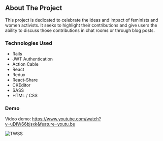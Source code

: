 

## About The Project

This project is dedicated to celebrate the ideas and impact of feminists and women activists. It seeks to highlight their contributions and give users the ability to discuss those contributions in chat rooms or through blog posts.


### Technologies Used

- Rails
- JWT Authentication
- Action Cable
- React
- Redux
- React-Share
- CKEditor
- SASS
- HTML / CSS

### Demo 

Video demo: https://www.youtube.com/watch?v=uDIW66bjsxk&feature=youtu.be


![TWSS](https://media.giphy.com/media/8hXXht4WOJJmd2phuw/giphy.gif)
